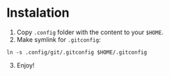 # Instalation

1. Copy `.config` folder with the content to your `$HOME`.
2. Make symlink for `.gitconfig`: 
```
ln -s .config/git/.gitconfig $HOME/.gitconfig
```
3. Enjoy!
